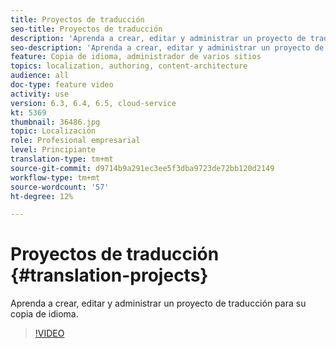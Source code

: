 ```yaml
---
title: Proyectos de traducción
seo-title: Proyectos de traducción
description: 'Aprenda a crear, editar y administrar un proyecto de traducción para su copia de idioma. '
seo-description: 'Aprenda a crear, editar y administrar un proyecto de traducción para su copia de idioma.  '
feature: Copia de idioma, administrador de varios sitios
topics: localization, authoring, content-architecture
audience: all
doc-type: feature video
activity: use
version: 6.3, 6.4, 6.5, cloud-service
kt: 5369
thumbnail: 36486.jpg
topic: Localización
role: Profesional empresarial
level: Principiante
translation-type: tm+mt
source-git-commit: d9714b9a291ec3ee5f3dba9723de72bb120d2149
workflow-type: tm+mt
source-wordcount: '57'
ht-degree: 12%

---
```



# Proyectos de traducción {#translation-projects}

Aprenda a crear, editar y administrar un proyecto de traducción para su copia de idioma.

>[!VIDEO](https://video.tv.adobe.com/v/36486?quality=12&learn=on)
